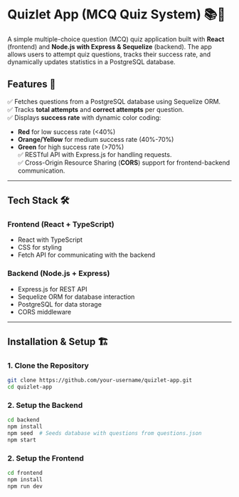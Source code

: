 # **Quizlet App (MCQ Quiz System) 📚🧠**

A simple multiple-choice question (MCQ) quiz application built with **React** (frontend) and **Node.js with Express & Sequelize** (backend). The app allows users to attempt quiz questions, tracks their success rate, and dynamically updates statistics in a PostgreSQL database.

## **Features 🚀**
✅ Fetches questions from a PostgreSQL database using Sequelize ORM.  
✅ Tracks **total attempts** and **correct attempts** per question.  
✅ Displays **success rate** with dynamic color coding:  
   - **Red** for low success rate (<40%)  
   - **Orange/Yellow** for medium success rate (40%-70%)  
   - **Green** for high success rate (>70%)  
✅ RESTful API with Express.js for handling requests.  
✅ Cross-Origin Resource Sharing (**CORS**) support for frontend-backend communication.  

---

## **Tech Stack 🛠️**

### **Frontend** (React + TypeScript)
- React with TypeScript  
- CSS for styling  
- Fetch API for communicating with the backend  

### **Backend** (Node.js + Express)
- Express.js for REST API  
- Sequelize ORM for database interaction  
- PostgreSQL for data storage  
- CORS middleware  

---

## **Installation & Setup 🏗️**

### **1. Clone the Repository**
```sh
git clone https://github.com/your-username/quizlet-app.git
cd quizlet-app
```

### **2. Setup the Backend**
```sh
cd backend
npm install
npm seed  # Seeds database with questions from questions.json
npm start
```

### **2. Setup the Frontend**
```sh
cd frontend
npm install
npm run dev
```